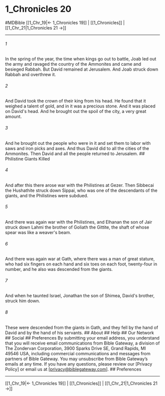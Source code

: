 # 1_Chronicles 20
#MDBible
[[1_Chr_19|← 1_Chronicles 19]] | [[1_Chronicles]] | [[1_Chr_21|1_Chronicles 21 →]]

***


###### 1 
In the spring of the year, the time when kings go out to battle, Joab led out the army and ravaged the country of the Ammonites and came and besieged Rabbah. But David remained at Jerusalem. And Joab struck down Rabbah and overthrew it. 

###### 2 
And David took the crown of their king from his head. He found that it weighed a talent of gold, and in it was a precious stone. And it was placed on David's head. And he brought out the spoil of the city, a very great amount. 

###### 3 
And he brought out the people who were in it and set them to labor with saws and iron picks and axes. And thus David did to all the cities of the Ammonites. Then David and all the people returned to Jerusalem. ## Philistine Giants Killed 

###### 4 
And after this there arose war with the Philistines at Gezer. Then Sibbecai the Hushathite struck down Sippai, who was one of the descendants of the giants, and the Philistines were subdued. 

###### 5 
And there was again war with the Philistines, and Elhanan the son of Jair struck down Lahmi the brother of Goliath the Gittite, the shaft of whose spear was like a weaver's beam. 

###### 6 
And there was again war at Gath, where there was a man of great stature, who had six fingers on each hand and six toes on each foot, twenty-four in number, and he also was descended from the giants. 

###### 7 
And when he taunted Israel, Jonathan the son of Shimea, David's brother, struck him down. 

###### 8 
These were descended from the giants in Gath, and they fell by the hand of David and by the hand of his servants. ## About ## Help ## Our Network ## Social ## Preferences By submitting your email address, you understand that you will receive email communications from Bible Gateway, a division of The Zondervan Corporation, 3900 Sparks Drive SE, Grand Rapids, MI 49546 USA, including commercial communications and messages from partners of Bible Gateway. You may unsubscribe from Bible Gateway&rsquo;s emails at any time. If you have any questions, please review our [Privacy Policy] or email us at [privacy@biblegateway.com]. ## Preferences

***

[[1_Chr_19|← 1_Chronicles 19]] | [[1_Chronicles]] | [[1_Chr_21|1_Chronicles 21 →]]
